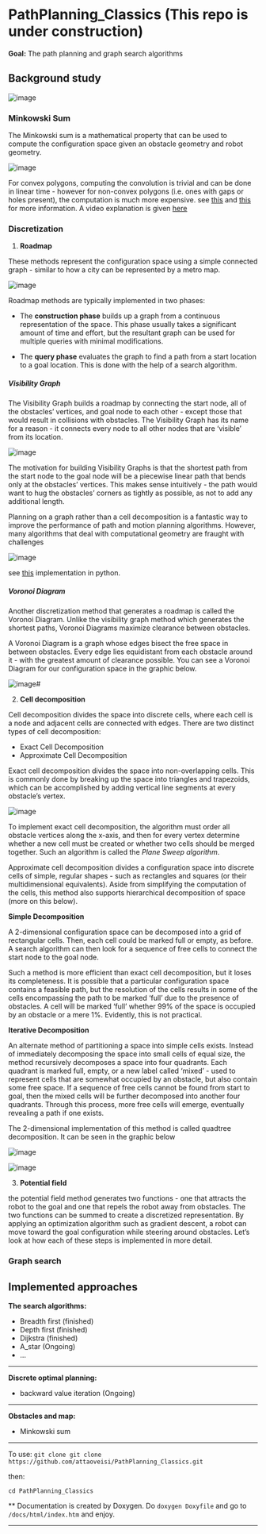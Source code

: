 # PathPlanning_Classics (This repo is under construction)
**Goal:** The path planning and graph search algorithms

## Background study

![image](https://user-images.githubusercontent.com/17289954/104181045-67a3de80-540e-11eb-9c31-03c801fa4514.png)

### Minkowski Sum

The Minkowski sum is a mathematical property that can be used to compute the configuration space given an obstacle geometry and robot geometry. 

![image](https://user-images.githubusercontent.com/17289954/104181950-f2d1a400-540f-11eb-9c3a-dbb4e71dd852.png)

For convex polygons, computing the convolution is trivial and can be done in linear time - however for non-convex polygons (i.e. ones with gaps or holes present), the computation is much more expensive. see [this](https://www.toptal.com/game/video-game-physics-part-ii-collision-detection-for-solid-objects) and [this](http://twistedoakstudios.com/blog/Post554_minkowski-sums-and-differences) for more information. A video explanation is given [here](https://www.youtube.com/watch?v=24L9z9tk6k0)

### Discretization

1) **Roadmap**

These methods represent the configuration space using a simple connected graph - similar to how a city can be represented by a metro map. 

![image](https://user-images.githubusercontent.com/17289954/104284463-590f0300-54b2-11eb-97aa-670c368d42d4.png)

Roadmap methods are typically implemented in two phases:

- The **construction phase** builds up a graph from a continuous representation of the space. This phase usually takes a significant amount of time and effort, but the resultant graph can be used for multiple queries with minimal modifications.

- The **query phase** evaluates the graph to find a path from a start location to a goal location. This is done with the help of a search algorithm.

##### Visibility Graph

The Visibility Graph builds a roadmap by connecting the start node, all of the obstacles’ vertices, and goal node to each other - except those that would result in collisions with obstacles. The Visibility Graph has its name for a reason - it connects every node to all other nodes that are ‘visible’ from its location. 

![image](https://user-images.githubusercontent.com/17289954/104284811-f1a58300-54b2-11eb-8d0c-18a09e11044e.png)

The motivation for building Visibility Graphs is that the shortest path from the start node to the goal node will be a piecewise linear path that bends only at the obstacles’ vertices. This makes sense intuitively - the path would want to hug the obstacles’ corners as tightly as possible, as not to add any additional length. 

Planning on a graph rather than a cell decomposition is a fantastic way to improve the performance of path and motion planning algorithms. However, many algorithms that deal with computational geometry are fraught with challenges

![image](https://user-images.githubusercontent.com/17289954/104284902-18fc5000-54b3-11eb-9848-568b8a55ca93.png)

see [this](https://github.com/TaipanRex/pyvisgraph/tree/master/pyvisgraph) implementation in python.

##### Voronoi Diagram

Another discretization method that generates a roadmap is called the Voronoi Diagram. Unlike the visibility graph method which generates the shortest paths, Voronoi Diagrams maximize clearance between obstacles.

A Voronoi Diagram is a graph whose edges bisect the free space in between obstacles. Every edge lies equidistant from each obstacle around it - with the greatest amount of clearance possible. You can see a Voronoi Diagram for our configuration space in the graphic below. 

![image](https://user-images.githubusercontent.com/17289954/104288253-d7ba6f00-54b7-11eb-9fe3-b4790e9b0dac.png)#

2) **Cell decomposition**

Cell decomposition divides the space into discrete cells, where each cell is a node and adjacent cells are connected with edges. There are two distinct types of cell decomposition:

- Exact Cell Decomposition
- Approximate Cell Decomposition

Exact cell decomposition divides the space into non-overlapping cells. This is commonly done by breaking up the space into triangles and trapezoids, which can be accomplished by adding vertical line segments at every obstacle’s vertex.

![image](https://user-images.githubusercontent.com/17289954/104288552-3f70ba00-54b8-11eb-9279-2ca8063cdd46.png)

To implement exact cell decomposition, the algorithm must order all obstacle vertices along the x-axis, and then for every vertex determine whether a new cell must be created or whether two cells should be merged together. Such an algorithm is called the *Plane Sweep algorithm*. 

Approximate cell decomposition divides a configuration space into discrete cells of simple, regular shapes - such as rectangles and squares (or their multidimensional equivalents). Aside from simplifying the computation of the cells, this method also supports hierarchical decomposition of space (more on this below). 

**Simple Decomposition**

A 2-dimensional configuration space can be decomposed into a grid of rectangular cells. Then, each cell could be marked full or empty, as before. A search algorithm can then look for a sequence of free cells to connect the start node to the goal node.

Such a method is more efficient than exact cell decomposition, but it loses its completeness. It is possible that a particular configuration space contains a feasible path, but the resolution of the cells results in some of the cells encompassing the path to be marked ‘full’ due to the presence of obstacles. A cell will be marked ‘full’ whether 99% of the space is occupied by an obstacle or a mere 1%. Evidently, this is not practical. 

**Iterative Decomposition**

An alternate method of partitioning a space into simple cells exists. Instead of immediately decomposing the space into small cells of equal size, the method recursively decomposes a space into four quadrants. Each quadrant is marked full, empty, or a new label called ‘mixed’ - used to represent cells that are somewhat occupied by an obstacle, but also contain some free space. If a sequence of free cells cannot be found from start to goal, then the mixed cells will be further decomposed into another four quadrants. Through this process, more free cells will emerge, eventually revealing a path if one exists.

The 2-dimensional implementation of this method is called quadtree decomposition. It can be seen in the graphic below

![image](https://user-images.githubusercontent.com/17289954/104289238-316f6900-54b9-11eb-9819-23241bb504ca.png)

![image](https://user-images.githubusercontent.com/17289954/104289424-68de1580-54b9-11eb-97ce-f842027cf7b9.png)

3) **Potential field**

the potential field method generates two functions - one that attracts the robot to the goal and one that repels the robot away from obstacles. The two functions can be summed to create a discretized representation. By applying an optimization algorithm such as gradient descent, a robot can move toward the goal configuration while steering around obstacles. Let’s look at how each of these steps is implemented in more detail. 



### Graph search


## Implemented approaches

**The search algorithms:**
- Breadth first (finished)
- Depth first (finished)
- Dijkstra (finished)
- A_star (Ongoing)
- ...
_______________________________________________________________
**Discrete optimal planning:**
- backward value iteration (Ongoing)
_______________________________________________________________
**Obstacles and map:**
- Minkowski sum

_______________________________________________________________
To use:
`git clone git clone https://github.com/attaoveisi/PathPlanning_Classics.git`

then:

`cd PathPlanning_Classics`


** Documentation is created by Doxygen. Do `doxygen Doxyfile` and go to `/docs/html/index.htm` and enjoy.
_______________________________________________________________
